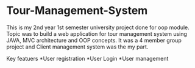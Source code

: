 # Tour-Management-System

This is my 2nd year 1st semester university project done for oop module. Topic was to build a web application for tour management system using JAVA, MVC architecture and OOP concepts. It was a 4 member group project and Client management system was the my part.

Key featuers *User registration *User Login *User management
